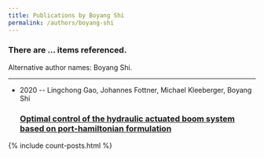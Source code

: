 ```yaml
---
title: Publications by Boyang Shi
permalink: /authors/boyang-shi
---
```


<h3 id="number-posts">There are ... items referenced.</h3>
<p id='info-authors'>Alternative author names: Boyang Shi.</p>
<hr />
<ul class="post-list">
<li><span class='post-meta'>2020 -- Lingchong Gao, Johannes Fottner, Michael Kleeberger, Boyang Shi</span><h3><a class='post-link' href="{{ site.baseurl }}/optimal-control-of-the-hydraulic-actuated-boom-system-based-on-port-hamiltonian-formulation">Optimal control of the hydraulic actuated boom system based on port-hamiltonian formulation</a></h3></li>

</ul>
{% include count-posts.html %}
